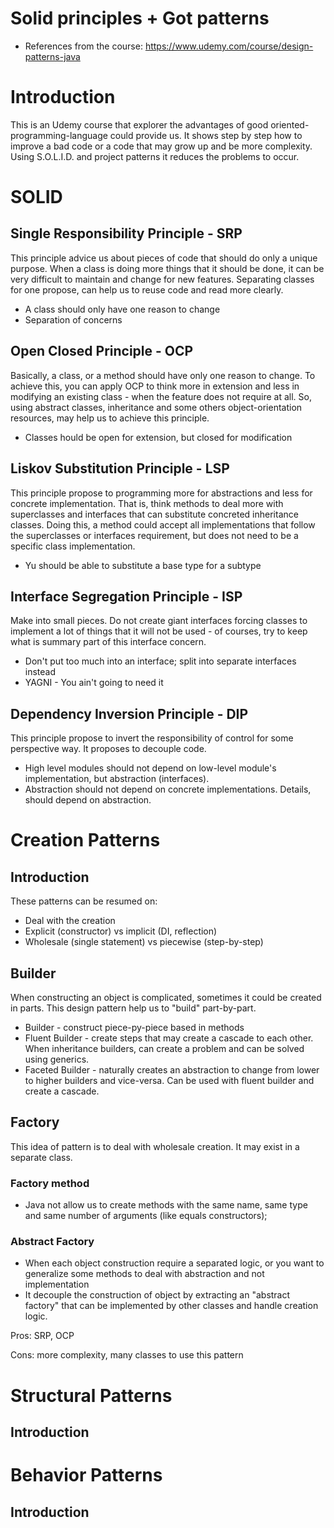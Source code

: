 # Solid principles + Got patterns
- References from the course: https://www.udemy.com/course/design-patterns-java

# Introduction
This is an Udemy course that explorer the advantages of good oriented-programming-language could provide us. It shows 
step by step how to improve a bad code or a code that may grow up and be more complexity. Using S.O.L.I.D. and project 
patterns it reduces the problems to occur.

# SOLID

## Single Responsibility Principle - SRP
This principle advice us about pieces of code that should do only a unique purpose. When a class is doing more things 
that it should be done, it can be very difficult to maintain and change for new features. Separating classes for one 
propose, can help us to reuse code and read more clearly.
- A class should only have one reason to change
- Separation of concerns

## Open Closed Principle - OCP
Basically, a class, or a method should have only one reason to change. To achieve this, you can apply OCP to think more 
in extension and less in modifying an existing class - when the feature does not require at all. So, using abstract 
classes, inheritance and some others object-orientation resources, may help us to achieve this principle.
- Classes hould be open for extension, but closed for modification

## Liskov Substitution Principle - LSP
This principle propose to programming more for abstractions and less for concrete implementation. That is, think methods
to deal more with superclasses and interfaces that can substitute concreted inheritance classes. Doing this, a method 
could accept all implementations that follow the superclasses or interfaces requirement, but does not need to be a 
specific class implementation.
- Yu should be able to substitute a base type for a subtype

## Interface Segregation Principle - ISP
Make into small pieces. Do not create giant interfaces forcing classes to implement a lot of things that it will not be 
used - of courses, try to keep what is summary part of this interface concern.
- Don't put too much into an interface; split into separate interfaces instead
- YAGNI - You ain't going to need it

## Dependency Inversion Principle - DIP
This principle propose to invert the responsibility of control for some perspective way. It proposes to decouple code.
- High level modules should not depend on low-level module's implementation, but abstraction (interfaces). 
- Abstraction should not depend on concrete implementations. Details, should depend on abstraction.

# Creation Patterns

## Introduction
These patterns can be resumed on:
 - Deal with the creation
 - Explicit (constructor) vs implicit (DI, reflection)
 - Wholesale (single statement) vs piecewise (step-by-step)

## Builder
When constructing an object is complicated, sometimes it could be created in parts. This design pattern help us to 
"build" part-by-part.
- Builder - construct piece-py-piece based in methods
- Fluent Builder - create steps that may create a cascade to each other. When inheritance builders, can create a problem
and can be solved using generics.
- Faceted Builder - naturally creates an abstraction to change from lower to higher builders and vice-versa. Can be used
with fluent builder and create a cascade.

## Factory
This idea of pattern is to deal with wholesale creation. It may exist in a separate class.

### Factory method
- Java not allow us to create methods with the same name, same type and same number of arguments (like equals constructors);

### Abstract Factory
- When each object construction require a separated logic, or you want to generalize some methods to deal with abstraction and not implementation
- It decouple the construction of object by extracting an "abstract factory" that can be implemented by other classes and handle creation logic.

Pros: SRP, OCP

Cons: more complexity, many classes to use this pattern 


# Structural Patterns

## Introduction

# Behavior Patterns


## Introduction
